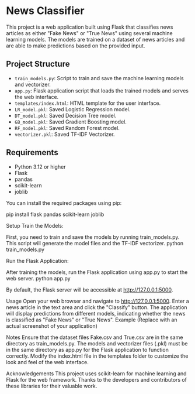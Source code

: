 # News Classifier

This project is a web application built using Flask that classifies news articles as either "Fake News" or "True News" using several machine learning models. The models are trained on a dataset of news articles and are able to make predictions based on the provided input.

## Project Structure

- `train_models.py`: Script to train and save the machine learning models and vectorizer.
- `app.py`: Flask application script that loads the trained models and serves the web interface.
- `templates/index.html`: HTML template for the user interface.
- `LR_model.pkl`: Saved Logistic Regression model.
- `DT_model.pkl`: Saved Decision Tree model.
- `GB_model.pkl`: Saved Gradient Boosting model.
- `RF_model.pkl`: Saved Random Forest model.
- `vectorizer.pkl`: Saved TF-IDF Vectorizer.

## Requirements

- Python 3.12 or higher
- Flask
- pandas
- scikit-learn
- joblib

You can install the required packages using pip:

pip install flask pandas scikit-learn joblib

Setup
Train the Models:

First, you need to train and save the models by running train_models.py. This script will generate the model files and the TF-IDF vectorizer.
python train_models.py

Run the Flask Application:

After training the models, run the Flask application using app.py to start the web server.
python app.py

By default, the Flask server will be accessible at http://127.0.0.1:5000.

Usage
Open your web browser and navigate to http://127.0.0.1:5000.
Enter a news article in the text area and click the "Classify" button.
The application will display predictions from different models, indicating whether the news is classified as "Fake News" or "True News".
Example
 (Replace with an actual screenshot of your application)

Notes
Ensure that the dataset files Fake.csv and True.csv are in the same directory as train_models.py.
The models and vectorizer files (.pkl) must be in the same directory as app.py for the Flask application to function correctly.
Modify the index.html file in the templates folder to customize the look and feel of the web interface.

Acknowledgements
This project uses scikit-learn for machine learning and Flask for the web framework.
Thanks to the developers and contributors of these libraries for their valuable work.

